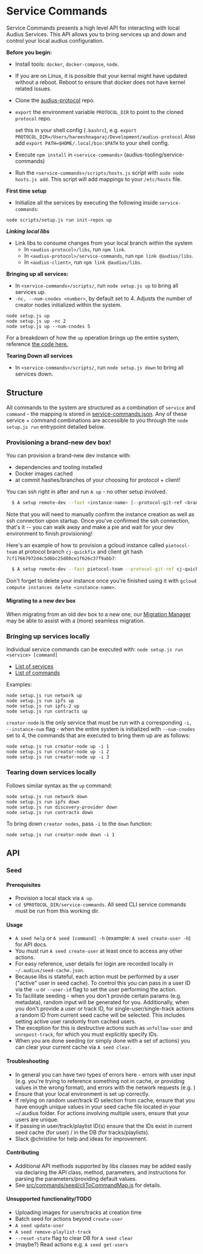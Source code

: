 # Service Commands

Service Commands presents a high level API for interacting with local Audius Services.
This API allows you to bring services up and down and control your local audius configuration.

**Before you begin:**
- Install tools: `docker`, `docker-compose`, `node`.
- If you are on Linux, it is possible that your kernal might have updated without a reboot. Reboot to ensure that docker does not have kernel related issues.
- Clone the [audius-protocol](https://github.com/AudiusProject/audius-protocol) repo.
- `export` the environment variable `PROTOCOL_DIR` to point to the cloned `protocol` repo.

  set this in your shell config (`.bashrc`), e.g. `export PROTOCOL_DIR=/Users/hareeshnagaraj/Development/audius-protocol`
  Also add `export PATH=$HOME/.local/bin:$PATH` to your shell config.
- Execute `npm install` in `<service-commands>` (audius-tooling/service-commands)
- Run the `<service-commands>/scripts/hosts.js` script with `sudo node hosts.js add`. This script will add mappings to your `/etc/hosts` file.

**First time setup**

- Initialize all the services by executing the following inside `service-commands`:

```
node scripts/setup.js run init-repos up
```

***Linking local libs***
- Link libs to consume changes from your local branch within the system
  - In `<audius-protocol>/libs`, run `npm link`.
  - In `<audius-protocol>/service-commands`, run `npm link @audius/libs`.
  - In `<audius-client>`, run `npm link @audius/libs`.

**Bringing up all services:**
- In `<service-commands>/scripts/`, run `node setup.js up` to bring all services up.
- `-nc, --num-cnodes <number>`, by default set to 4. Adjusts the number of creator nodes initialized within the system.

```
node setup.js up
node setup.js up -nc 2
node setup.js up --num-cnodes 5
```

For a breakdown of how the `up` operation brings up the entire system, reference [the code here.](src/setup.js#L208)


**Tearing Down all services**
- In `<service-commands>/scripts/`, run `node setup.js down` to bring all services down.



## Structure

All commands to the system are structured as a combination of `service` and `command` - the mapping is stored in [service-commands.json](src/commands/service-commands.json). Any of these service + command combinations are accessible to you through the `node setup.js run` entrypoint detailed below.

### Provisioning a brand-new dev box!
You can provision a brand-new dev instance with:
* dependencies and tooling installed
* Docker images cached
* at commit hashes/branches of your choosing for protocol + client!

You can ssh right in after and run `A up` - no other setup involved.

```bash
  $ A setup remote-dev --fast <instance-name> [--protocol-git-ref <branch-name-or-commit-hash>] [--client-git-ref <branch-name-or-commit-hash>]
```

Note that you will need to manually confirm the instance creation as well as ssh connection upon startup. Once you've confirmed the ssh connection, that's it -- you can walk away and make a pie and wait for your dev environment to finish provisioning!

Here's an example of how to provision a gcloud instance called `pietocol-team` at protocol branch `cj-quickfix` and client git hash `7cf17667972d4c5d6bc25d08ce1f626c37f9abb7`:

```bash
  $ A setup remote-dev --fast pietocol-team --protocol-git-ref cj-quickfix --client-git-ref 7cf17667972d4c5d6bc25d08ce1f626c37f9abb7
```

Don't forget to delete your instance once you're finished using it with `gcloud compute instances delete <instance-name>`.

#### Migrating to a new dev box

When migrating from an old dev box to a new one, our [Migration Manager](./scripts/.env/README.md) may be able to assist with a (more) seamless migration.

### Bringing up services locally
Individual service commands can be executed with: `node setup.js run <service> [command]`


* [List of services](src/setup.js#L94)
* [List of commands](src/setup.js#L79)



Examples:
```
node setup.js run network up
node setup.js run ipfs up
node setup.js run ipfs-2 up
node setup.js run contracts up
```

`creator-node` is the only service that must be run with a corresponding `-i, --instance-num` flag - when the entire system is initialized with `--num-cnodes` set to 4, the commands that are executed to bring them up are as follows:

```
node setup.js run creator-node up -i 1
node setup.js run creator-node up -i 2
node setup.js run creator-node up -i 3
```

### Tearing down services locally

Follows similar syntax as the `up` command:
```
node setup.js run network down
node setup.js run ipfs down
node setup.js run discovery-provider down
node setup.js run contracts down
```


To bring down `creator nodes`, pass `-i` to the `down` function:
```
node setup.js run creator-node down -i 1
```

## API

### Seed
#### Prerequisites
* Provision a local stack via `A up`.
* `cd $PROTOCOL_DIR/service-commands`. All seed CLI service commands must be run from this working dir.

#### Usage
* `A seed help` or `A seed [command] -h` (example: `A seed create-user -h`) for API docs.
* You must run `A seed create-user` at least once to access any other actions.
* For easy reference, user details for login are recorded locally in `~/.audius/seed-cache.json`.
* Because libs is stateful, each action must be performed by a user ("active" user in seed cache). To control this you can pass in a user ID via the `-u` or `--user-id` flag to set the user performing the action.
* To facilitate seeding - when you don't provide certain params (e.g. metadata), random input will be generated for you. Additionally, when you don't provide a user or track ID, for single-user/single-track actions a random ID from current seed cache will be selected. This includes setting active user randomly from cached users.
* The exception for this is destructive actions such as `unfollow-user` and `unrepost-track`, for which you must explicitly specify IDs.
* When you are done seeding (or simply done with a set of actions) you can clear your current cache via `A seed clear`.

#### Troubleshooting
* In general you can have two types of errors here - errors with user input (e.g. you're trying to reference something not in cache, or providing values in the wrong format), and errors with the network requests (e.g. )
* Ensure that your local environment is set up correctly.
* If relying on random user/track ID selection from cache, ensure that you have enough unique values in your seed cache file located in your ~/.audius folder. For actions involving multiple users, ensure that your users are unique.
* If passing in user/track/playlist ID(s) ensure that the IDs exist in current seed cache (for user) / in the DB (for tracks/playlists).
* Slack @christine for help and ideas for improvement.

#### Contributing
* Additional API methods supported by libs classes may be added easily via declaring the API class, method, parameters, and instructions for parsing the parameters/providing default values.
* See [src/commands/seed/cliToCommandMap.js](src/commands/seed/cliToCommandMap.js) for details.

#### Unsupported functionality/TODO
* Uploading images for users/tracks at creation time
* Batch seed for actions beyond `create-user`
* `A seed update-user`
* `A seed remove-playlist-track`
* `--reset-state` flag to clear DB for `A seed clear`
* (maybe?) Read actions e.g. `A seed get-users`
